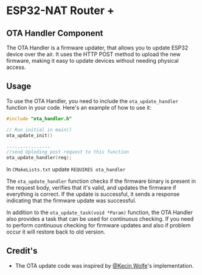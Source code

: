 # ESP32-NAT Router +

## OTA Handler Component

The OTA Handler is a firmware updater, that allows you to update  ESP32 device over the air. It uses the HTTP POST method to upload the new firmware, making it easy to update devices without needing physical access.

## Usage

To use the OTA Handler, you need to include the `ota_update_handler` function in your code. Here's an example of how to use it:

```c
#include "ota_handler.h"

// Run initial in main() 
ota_update_init()

................
//send Uploding post request to this function
ota_update_handler(req); 
```

In `CMakeLists.txt` update `REQUIRES ota_handler`  

The `ota_update_handler` function checks if the firmware binary is present in the request body, verifies that it's valid, and updates the firmware if everything is correct. If the update is successful, it sends a response indicating that the firmware update was successful.

In addition to the `ota_update_task(void *Param)` function, the OTA Handler also provides a task that can be used for continuous checking. If you need to perform continuous checking for firmware updates and also if problem occur it will restore back to old version.

## Credit's

- The OTA update code was inspired by [@Kecin Wolfe](https://gitlab.com/kevinwolfe/esp32_template)'s implementation. 
